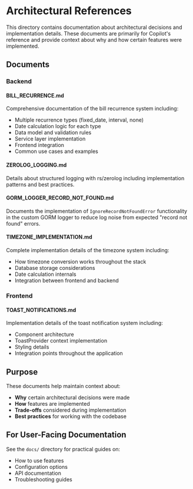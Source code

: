 # Architectural References

This directory contains documentation about architectural decisions and implementation details. These documents are primarily for Copilot's reference and provide context about why and how certain features were implemented.

## Documents

### Backend

#### BILL_RECURRENCE.md
Comprehensive documentation of the bill recurrence system including:
- Multiple recurrence types (fixed_date, interval, none)
- Date calculation logic for each type
- Data model and validation rules
- Service layer implementation
- Frontend integration
- Common use cases and examples

#### ZEROLOG_LOGGING.md
Details about structured logging with rs/zerolog including implementation patterns and best practices.

#### GORM_LOGGER_RECORD_NOT_FOUND.md
Documents the implementation of `IgnoreRecordNotFoundError` functionality in the custom GORM logger to reduce log noise from expected "record not found" errors.

#### TIMEZONE_IMPLEMENTATION.md
Complete implementation details of the timezone system including:
- How timezone conversion works throughout the stack
- Database storage considerations
- Date calculation internals
- Integration between frontend and backend

### Frontend

#### TOAST_NOTIFICATIONS.md
Implementation details of the toast notification system including:
- Component architecture
- ToastProvider context implementation
- Styling details
- Integration points throughout the application

## Purpose

These documents help maintain context about:
- **Why** certain architectural decisions were made
- **How** features are implemented
- **Trade-offs** considered during implementation
- **Best practices** for working with the codebase

## For User-Facing Documentation

See the `docs/` directory for practical guides on:
- How to use features
- Configuration options
- API documentation
- Troubleshooting guides

